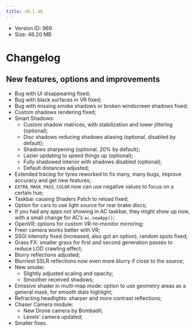 ```yaml
---
title: v0.1.46
---
```


*   Version ID: 969
*   Size: 46.20 MB

# Changelog

## New features, options and improvements

*   Bug with UI disappearing fixed;
*   Bug with black surfaces in VR fixed;
*   Bug with missing smoke shadows or broken windscreen shadows fixed;
*   Custom shadows rendering fixed;
*   Smart Shadows:
    *   Custom shadow matrices, with stabilization and lower jittering (optional);
    *   Disc shadows reducing shadows aliasing (optional, disabled by default);
    *   Shadows sharpening (optional, 20% by default);
    *   Lazier updating to speed things up (optional);
    *   Fully shadowed interior with shadows disabled (optional);
    *   Default distances adjusted;
*   Extended tracing for tyres reworked to fix many, many bugs, improve accuracy and get new features;
*   `EXTRA_MASK_PASS_COLOR` now can use negative values to focus on a certain hue;
*   Taskbar causing Shaders Patch to reload fixed;
*   Option for cars to use light source for rear brake discs;
*   If you had any apps not showing in AC taskbar, they might show up now, with a small change for AC’s `ac.newApp()`;
*   OpenVR: options for custom VR-to-monitor mirroring;
*   Freer camera works better with VR;
*   SSGI intensity fixed (increased, also got an option), random spots fixed;
*   Grass FX: smaller grass for first and second generation passes to reduce LOD crawling effect;
*   Blurry reflections adjusted;
*   Blurriest SSLR reflections now even more blurry if close to the source;
*   New smoke:
    *   Slightly adjusted scaling and opacity;
    *   Smoother received shadows;
*   Emissive shader in multi-map mode: option to use geometry areas as a general mask, for smooth dials highlight;
*   Refracting headlights: sharper and more contrast reflections;
*   Chaser Camera module:
    *   New Drone camera by Bombadil;
    *   Levels’ camera updated;
*   Smaller fixes.
